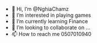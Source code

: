 - 👋 Hi, I’m @NghiaChamz
- 👀 I’m interested in playing games
- 🌱 I’m currently learning Finance
- 💞️ I’m looking to collaborate on ...
- 📫 How to reach me 0507010940

<!---
NghiaChamz/NghiaChamz is a ✨ special ✨ repository because its `README.md` (this file) appears on your GitHub profile.
You can click the Preview link to take a look at your changes.
--->
